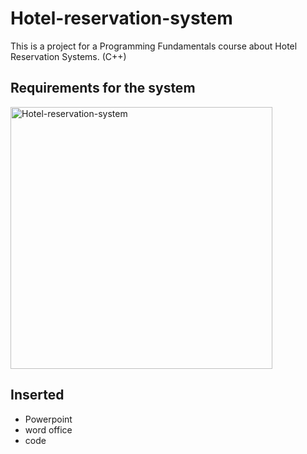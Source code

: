 # Hotel-reservation-system

This is a project for a Programming Fundamentals course about Hotel Reservation Systems. (C++)

## Requirements for the system
<img width="419" alt="Hotel-reservation-system" src="https://github.com/Hissah2/Hotel-reservation-system/assets/124397723/571a7c06-6bfe-47b6-879e-c405c4caa592"> 

## Inserted
- Powerpoint
- word office
- code
